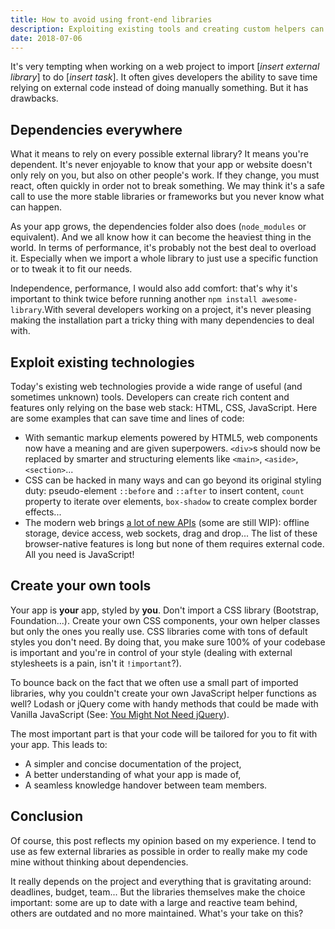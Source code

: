 ```yaml
---
title: How to avoid using front-end libraries
description: Exploiting existing tools and creating custom helpers can help dealing with the drawbacks of importing external code.
date: 2018-07-06
---
```


It's very tempting when working on a web project to import [*insert external library*] to do [*insert task*]. It often gives developers the ability to save time relying on external code instead of doing manually something. But it has drawbacks.

## Dependencies everywhere

What it means to rely on every possible external library? It means you're dependent. It's never enjoyable to know that your app or website doesn't only rely on you, but also on other people's work. If they change, you must react, often quickly in order not to break something. We may think it's a safe call to use the more stable libraries or frameworks but you never know what can happen.

As your app grows, the dependencies folder also does (`node_modules` or equivalent). And we all know how it can become the heaviest thing in the world. In terms of performance, it's probably not the best deal to overload it. Especially when we import a whole library to just use a specific function or to tweak it to fit our needs.

Independence, performance, I would also add comfort: that's why it's important to think twice before running another `npm install awesome-library`.With several developers working on a project, it's never pleasing making the installation part a tricky thing with many dependencies to deal with.

## Exploit existing technologies

Today's existing web technologies provide a wide range of useful (and sometimes unknown) tools. Developers can create rich content and features only relying on the base web stack: HTML, CSS, JavaScript. Here are some examples that can save time and lines of code:

- With semantic markup elements powered by HTML5, web components now have a meaning and are given superpowers.  `<div>`s should now be replaced by smarter and structuring elements like `<main>`, `<aside>`, `<section>`...
- CSS can be hacked in many ways and can go beyond its original styling duty: pseudo-element `::before` and `::after` to insert content, `count` property to iterate over elements, `box-shadow` to create complex border effects...
- The modern web brings [a lot of new APIs](https://developer.mozilla.org/en-US/docs/Web/Guide/HTML/HTML5) (some are still WIP): offline storage, device access, web sockets, drag and drop... The list of these browser-native features is long but none of them requires external code. All you need is JavaScript!

## Create your own tools

Your app is **your** app, styled by **you**. Don't import a CSS library (Bootstrap, Foundation...). Create your own CSS components, your own helper classes but only the ones you really use. CSS libraries come with tons of default styles you don't need. By doing that, you make sure 100% of your codebase is important and you're in control of your style (dealing with external stylesheets is a pain, isn't it `!important`?).

To bounce back on the fact that we often use a small part of imported libraries, why you couldn't create your own JavaScript helper functions as well? Lodash or jQuery come with handy methods that could be made with Vanilla JavaScript (See: [You Might Not Need jQuery](http://youmightnotneedjquery.com/)).

The most important part is that your code will be tailored for you to fit with your app. This leads to:

- A simpler and concise documentation of the project,
- A better understanding of what your app is made of,
- A seamless knowledge handover between team members.

## Conclusion

Of course, this post reflects my opinion based on my experience. I tend to use as few external libraries as possible in order to really make my code mine without thinking about dependencies.

It really depends on the project and everything that is gravitating around: deadlines, budget, team... But the libraries themselves make the choice important: some are up to date with a large and reactive team behind, others are outdated and no more maintained. What's your take on this?
